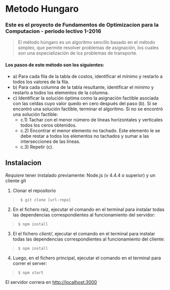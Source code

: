 # Metodo Hungaro
### Este es el proyecto de Fundamentos de Optimizacion para la Computacion - periodo lectivo 1-2016

> El método húngaro es un algoritmo sencillo basado en el método simplex, que permite resolver problemas de asignación, los cuales son una especialización de los problemas de transporte. 

#### Los pasos de este método son los siguientes:

- a) Para cada fila de la tabla de costos, identificar el mínimo y restarlo a todos los valores de la fila.
- b) Para cada columna de la tabla resultante, identificar el mínimo y restarlo a todos los elementos de la
columna.
- c) Identificar la solución óptima como la asignación factible asociada con las celdas cuyo valor quedo en cero
después del paso (b). Si se encontró una solución factible, terminar el algoritmo. Si no se encontró una
solución factible:
  - c.1) Tachar con el menor número de líneas horizontales y verticales todos los ceros obtenidos.
  - c.2) Encontrar el menor elemento no tachado. Este elemento le se debe restar a todos los elementos no
tachados y sumar a las intersecciones de las líneas.
  - c.3) Repetir (c).
  
## Instalacion

*Requiere* tener instalado previamente: Node.js (v 4.4.4 o superior) y un cliente git

1. Clonar el repositorio
> ``` $ git clone [url-repo]```

2. En el fichero raiz, ejecutar el comando en el terminal para instalar todas las dependencias correspondientes al funcionamiento del servidor: 
>```$ npm install```

3. El el fichero *client/*, ejecutar el comando en el terminal para instalar todas las dependencias correspondientes al funcionamiento del cliente:
>```$ npm install```

4. Luego, en el fichero principal, ejecutar el comando en el terminal para correr el server:
>```$ npm start```

El servidor correra en [http://localhost:3000](http://localhost:3000)
